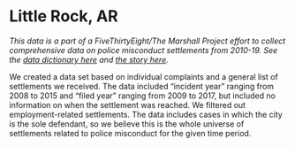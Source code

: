 # Little Rock, AR

*This data is a part of a FiveThirtyEight/The Marshall Project effort to collect comprehensive data on police misconduct settlements from 2010-19. See the [data dictionary here](../) and [the story here](https://fivethirtyeight.com/features/police-misconduct-costs-cities-millions-every-year-but-thats-where-the-accountability-ends).*

We created a data set based on individual complaints and a general list of settlements we received. The data included “incident year” ranging from 2008 to 2015 and “filed year” ranging from 2009 to 2017, but included no information on when the settlement was reached. We filtered out employment-related settlements. The data includes cases in which the city is the sole defendant, so we believe this is the whole universe of settlements related to police misconduct for the given time period.
